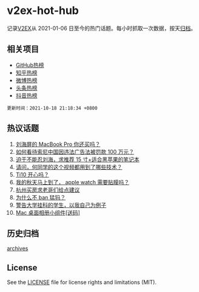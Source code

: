 # v2ex-hot-hub

 记录[V2EX](https://www.v2ex.com/)从 2021-01-06 日至今的热门话题。每小时抓取一次数据，按天[归档](archives)。
 
 ## 相关项目

- [GitHub热榜](https://github.com/lonnyzhang423/github-hot-hub)
- [知乎热榜](https://github.com/lonnyzhang423/zhihu-hot-hub)
- [微博热榜](https://github.com/lonnyzhang423/weibo-hot-hub)
- [头条热榜](https://github.com/lonnyzhang423/toutiao-hot-hub)
- [抖音热榜](https://github.com/lonnyzhang423/douyin-hot-hub)


 `更新时间：2021-10-18 21:18:34 +0800`

## 热议话题

1. [刘海屏的 MacBook Pro 你还买吗？](https://www.v2ex.com/t/808438)
1. [如何看待索尼中国因违法广告法被罚款 100 万元？](https://www.v2ex.com/t/808568)
1. [迫于不能忍刘海，求推荐 15 寸+适合黑苹果的笔记本](https://www.v2ex.com/t/808439)
1. [请问，何同学的这个视频都用到了哪些技术？](https://www.v2ex.com/t/808412)
1. [Ti10 开心吗？](https://www.v2ex.com/t/808415)
1. [我的秋天马上到了， apple watch 需要贴膜吗？](https://www.v2ex.com/t/808435)
1. [杭州买房求老哥们给点建议](https://www.v2ex.com/t/808481)
1. [为什么不 ban 猛犸？](https://www.v2ex.com/t/808441)
1. [警告大学挂科的学生，以我自己为例子](https://www.v2ex.com/t/808601)
1. [Mac 桌面相册小组件[送码]](https://www.v2ex.com/t/808492)

## 历史归档

[archives](archives)

## License

See the [LICENSE](LICENSE) file for license rights and limitations (MIT).
